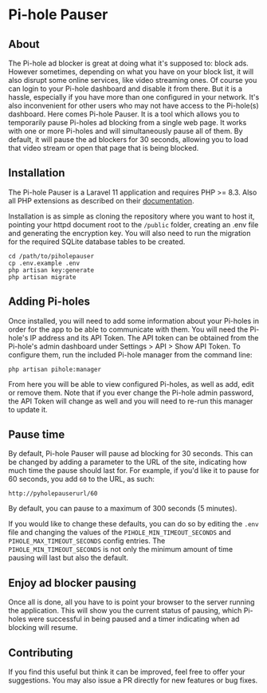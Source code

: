 # Pi-hole Pauser

## About
The Pi-hole ad blocker is great at doing what it's supposed to: block ads. However sometimes, depending on what you have
on your block list, it will also disrupt some online services, like video streaming ones. Of course you can login to
your Pi-hole dashboard and disable it from there. But it is a hassle, especially if you have more than one configured in
your network. It's also inconvenient for other users who may not have access to the Pi-hole(s) dashboard. Here comes
Pi-hole Pauser. It is a tool which allows you to temporarily pause Pi-holes ad blocking from a single web
page. It works with one or more Pi-holes and will simultaneously pause all of them. By default, it will pause the
ad blockers for 30 seconds, allowing you to load that video stream or open that page that is being blocked.

## Installation

The Pi-hole Pauser is a Laravel 11 application and requires PHP >= 8.3. Also all PHP extensions as described on their
[documentation](https://laravel.com/docs/11.x/deployment#server-requirements).

Installation is as simple as cloning the repository where you want to host it, pointing your httpd document root to the 
`/public` folder, creating an .env file and generating the encryption key. You will also need to run the migration for
the required SQLite database tables to be created.

```shell
cd /path/to/piholepauser
cp .env.example .env
php artisan key:generate
php artisan migrate
```

## Adding Pi-holes

Once installed, you will need to add some information about your Pi-holes in order for the app to be able to communicate
with them. You will need the Pi-hole's IP address and its API Token. The API token can be obtained from the Pi-hole's
admin dashboard under Settings > API > Show API Token. To configure them, run the included Pi-hole manager from the
command line:
```shell
php artisan pihole:manager
```
From here you will be able to view configured Pi-holes, as well as add, edit or remove them. Note that if you ever
change the Pi-hole admin password, the API Token will change as well and you will need to re-run this manager to update
it.

## Pause time

By default, Pi-hole Pauser will pause ad blocking for 30 seconds. This can be changed by adding a parameter to the URL
of the site, indicating how much time the pause should last for. For example, if you'd like it to pause for 60 seconds,
you add `60` to the URL, as such:
```
http://pyholepauserurl/60
```
By default, you can pause to a maximum of 300 seconds (5 minutes). 

If you would like to change these defaults, you can do so by editing the `.env` file and changing the values of the
`PIHOLE_MIN_TIMEOUT_SECONDS` and `PIHOLE_MAX_TIMEOUT_SECONDS` config entries. The `PIHOLE_MIN_TIMEOUT_SECONDS` is not
only the minimum amount of time pausing will last but also the default.

## Enjoy ad blocker pausing

Once all is done, all you have to is point your browser to the server running the application. This will show you the
current status of pausing, which Pi-holes were successful in being paused and a timer indicating when ad blocking will
resume.

## Contributing
If you find this useful but think it can be improved, feel free to offer your suggestions. You may also issue a PR
directly for new features or bug fixes. 
